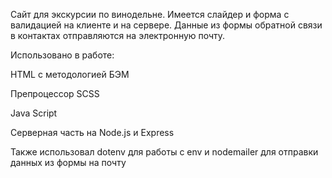 Сайт для экскурсии по винодельне.
Имеется слайдер и форма с валидацией на клиенте и на сервере. 
Данные из формы обратной связи в контактах отправляются на электронную почту.  

Использовано в работе:

HTML с методологией БЭМ

Препроцессор SCSS

Java Script

Серверная часть на Node.js и Express

Также использовал dotenv для работы с env и nodemailer для отправки данных из формы на почту